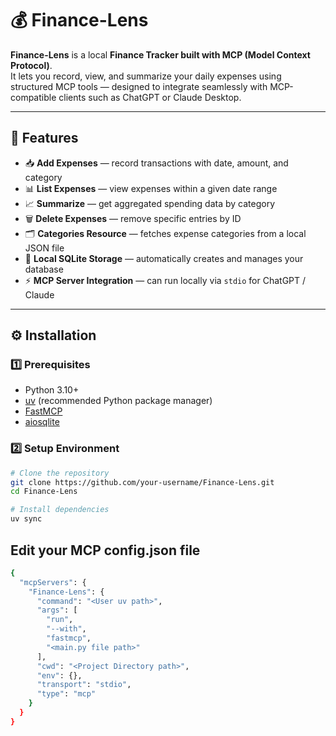 

# 💰 Finance-Lens

**Finance-Lens** is a local **Finance Tracker built with MCP (Model Context Protocol)**.  
It lets you record, view, and summarize your daily expenses using structured MCP tools — designed to integrate seamlessly with MCP-compatible clients such as ChatGPT or Claude Desktop.

---

## 🚀 Features

- 📥 **Add Expenses** — record transactions with date, amount, and category  
- 📊 **List Expenses** — view expenses within a given date range  
- 📈 **Summarize** — get aggregated spending data by category  
- 🗑️ **Delete Expenses** — remove specific entries by ID  
- 🗂️ **Categories Resource** — fetches expense categories from a local JSON file  
- 💾 **Local SQLite Storage** — automatically creates and manages your database  
- ⚡ **MCP Server Integration** — can run locally via `stdio` for ChatGPT / Claude  

---

## ⚙️ Installation

### 1️⃣ Prerequisites
- Python 3.10+
- [uv](https://docs.astral.sh/uv/) (recommended Python package manager)
- [FastMCP](https://pypi.org/project/fastmcp/)
- [aiosqlite](https://pypi.org/project/aiosqlite/)

### 2️⃣ Setup Environment
```bash
# Clone the repository
git clone https://github.com/your-username/Finance-Lens.git
cd Finance-Lens

# Install dependencies
uv sync
```
## Edit your MCP config.json file
```bash
{
  "mcpServers": {
    "Finance-Lens": {
      "command": "<User uv path>",
      "args": [
        "run",
        "--with",
        "fastmcp",
        "<main.py file path>"
      ],
      "cwd": "<Project Directory path>",
      "env": {},
      "transport": "stdio",
      "type": "mcp"
    }
  }
}

